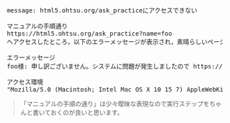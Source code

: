 <pre>
 message: html5.ohtsu.org/ask_practiceにアクセスできない

 マニュアルの手順通り
 https://html5.ohtsu.org/ask_practice?name=foo
 へアクセスしたところ，以下のエラーメッセージが表示され，素晴らしいページが表示されません．

 エラーメッセージ
 foo様: 申し訳ございません。システムに問題が発生しましたので https://github.com/shigeki/ask_practice/issues までお問い合わせください。github使いたくない、もしくはアカウントのない方は https://html5.ohtsu.org/question.html までお問い合わせください

 アクセス環境
 "Mozilla/5.0 (Macintosh; Intel Mac OS X 10_15_7) AppleWebKit/537.36 (KHTML, like Gecko) Chrome/88.0.4324.192 Safari/537.36"
</pre>

> 「マニュアルの手順の通り」は少々曖昧な表現なので実行ステップをちゃんと書いておくのが良いと思います。
